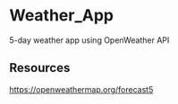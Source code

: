 # Weather_App
5-day weather app using OpenWeather API


## Resources

https://openweathermap.org/forecast5